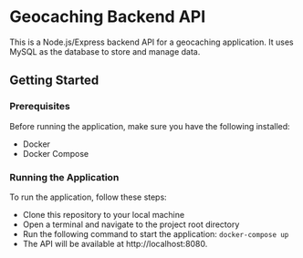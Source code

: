 # Geocaching Backend API
This is a Node.js/Express backend API for a geocaching application. It uses MySQL as the database to store and manage data.

## Getting Started
### Prerequisites
Before running the application, make sure you have the following installed:
- Docker
- Docker Compose

### Running the Application
To run the application, follow these steps:

- Clone this repository to your local machine
- Open a terminal and navigate to the project root directory
- Run the following command to start the application:
`docker-compose up`
- The API will be available at http://localhost:8080.